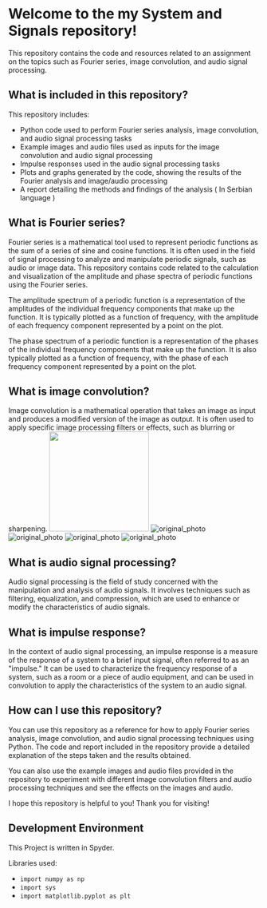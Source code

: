 # Welcome to the my System and Signals repository!

This repository contains the code and resources related to an assignment on the topics such as Fourier series, image convolution, and audio signal processing.

## What is included in this repository?

This repository includes:

  * Python code used to perform Fourier series analysis, image convolution, and audio signal processing tasks
  * Example images and audio files used as inputs for the image convolution and audio signal processing
  * Impulse responses used in the audio signal processing tasks
  * Plots and graphs generated by the code, showing the results of the Fourier analysis and image/audio processing
  * A report detailing the methods and findings of the analysis ( In Serbian language )

## What is Fourier series?
Fourier series is a mathematical tool used to represent periodic functions as the sum of a series of sine and cosine functions. It is often used in the field of signal processing to analyze and manipulate periodic signals, such as audio or image data. This repository contains code related to the calculation and visualization of the amplitude and phase spectra of periodic functions using the Fourier series.

The amplitude spectrum of a periodic function is a representation of the amplitudes of the individual frequency components that make up the function. It is typically plotted as a function of frequency, with the amplitude of each frequency component represented by a point on the plot.

The phase spectrum of a periodic function is a representation of the phases of the individual frequency components that make up the function. It is also typically plotted as a function of frequency, with the phase of each frequency component represented by a point on the plot.

## What is image convolution?
Image convolution is a mathematical operation that takes an image as input and produces a modified version of the image as output. It is often used to apply specific image processing filters or effects, such as blurring or sharpening.
<img src="https://github.com/anjaa7/siss/blob/main/images/img4.png?raw=true" width="200" />
![original_photo](https://github.com/anjaa7/siss/blob/main/images/img4.png?raw=true) 
![original_photo](https://github.com/anjaa7/siss/blob/main/images/img1.png?raw=true)
![original_photo](https://github.com/anjaa7/siss/blob/main/images/img2.png?raw=true)
![original_photo](https://github.com/anjaa7/siss/blob/main/images/img3.png?raw=true)

## What is audio signal processing?
Audio signal processing is the field of study concerned with the manipulation and analysis of audio signals. It involves techniques such as filtering, equalization, and compression, which are used to enhance or modify the characteristics of audio signals.

## What is impulse response?
In the context of audio signal processing, an impulse response is a measure of the response of a system to a brief input signal, often referred to as an "impulse." It can be used to characterize the frequency response of a system, such as a room or a piece of audio equipment, and can be used in convolution to apply the characteristics of the system to an audio signal.

## How can I use this repository?
You can use this repository as a reference for how to apply Fourier series analysis, image convolution, and audio signal processing techniques using Python. The code and report included in the repository provide a detailed explanation of the steps taken and the results obtained.

You can also use the example images and audio files provided in the repository to experiment with different image convolution filters and audio processing techniques and see the effects on the images and audio.

I hope this repository is helpful to you! Thank you for visiting!


## Development Environment
This Project is written in Spyder.

Libraries used:
* `import numpy as np`
* `import sys`
* `import matplotlib.pyplot as plt`

